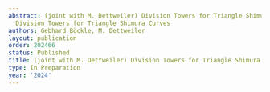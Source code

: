 ```yaml
---
abstract: (joint with M. Dettweiler) Division Towers for Triangle Shimura Curves..
  Division Towers for Triangle Shimura Curves
authors: Gebhard Böckle, M. Dettweiler
layout: publication
order: 202466
status: Published
title: (joint with M. Dettweiler) Division Towers for Triangle Shimura Curves
type: In Preparation
year: '2024'
---
```

